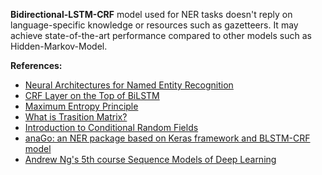 **Bidirectional-LSTM-CRF** model used for NER tasks doesn't reply on language-specific knowledge or resources such as gazetteers. It may achieve state-of-the-art performance compared to other models such as Hidden-Markov-Model.



**References:**
* [Neural Architectures for Named Entity Recognition](https://arxiv.org/pdf/1603.01360.pdf)
* [CRF Layer on the Top of BiLSTM](https://createmomo.github.io/2017/09/12/CRF_Layer_on_the_Top_of_BiLSTM_1/)
* [Maximum Entropy Principle](https://www.youtube.com/watch?v=ynCkUHPEDOI&t=616s)
* [What is Trasition Matrix?](https://www.youtube.com/watch?v=4zg5bNlHZRg&t=20s)
* [Introduction to Conditional Random Fields](http://blog.echen.me/2012/01/03/introduction-to-conditional-random-fields/)
* [anaGo: an NER package based on Keras framework and BLSTM-CRF model](https://github.com/Hironsan/anago)
* [Andrew Ng's 5th course Sequence Models of Deep Learning](deeplearning.ai)
